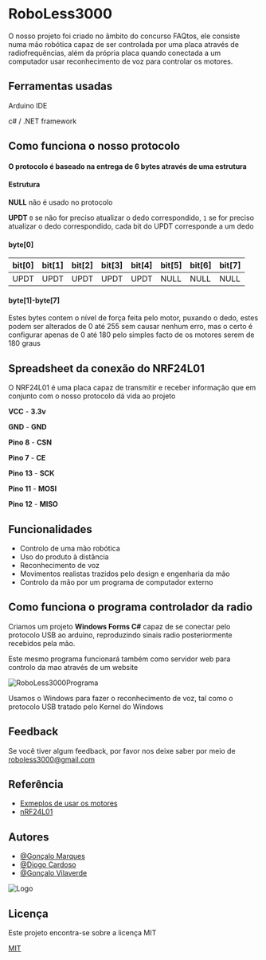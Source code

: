 # RoboLess3000
O nosso projeto foi criado no âmbito do concurso FAQtos, ele consiste numa mão robótica capaz de ser controlada por uma placa através de radiofrequências, além da própria placa quando conectada a um computador usar reconhecimento de voz para controlar os motores.






## Ferramentas usadas
Arduino IDE

c# / .NET framework


## Como funciona o nosso protocolo

#### O protocolo é baseado na entrega de 6 bytes através de uma estrutura


#### Estrutura

**NULL** não é usado no protocolo

**UPDT** `0` se não for preciso atualizar o dedo correspondido, `1` se for preciso atualizar o dedo correspondido, cada bit do UPDT corresponde a um dedo


#### byte[0]

|bit[0]| bit[1]| bit[2]| bit[3]| bit[4]| bit[5]| bit[6]| bit[7]|  
|:-----| :-----| :-----| :-----| :-----| :-----| :-----| :-----|
| UPDT |  UPDT |  UPDT |  UPDT |  UPDT |  NULL |  NULL |  NULL |

#### byte[1]-byte[7]
Estes bytes contem o nível de força feita pelo motor, puxando o dedo, estes podem ser alterados de 0 até 255 sem causar nenhum erro, mas o certo é configurar apenas de 0 até 180 pelo simples facto de os motores serem de 180 graus


## Spreadsheet da conexão do NRF24L01
O NRF24L01 é uma placa capaz de transmitir e receber informação que em conjunto com o nosso protocolo dá vida ao projeto

**VCC** - **3.3v**

**GND** - **GND**

**Pino 8** - **CSN**

**Pino 7** - **CE**

**Pino 13** - **SCK**

**Pino 11** - **MOSI**

**Pino 12** - **MISO**

## Funcionalidades

- Controlo de uma mão robótica
- Uso do produto à distância
- Reconhecimento de voz
- Movimentos realistas trazidos pelo design e engenharia da mão
- Controlo da mão por um programa de computador externo



## Como funciona o programa controlador da radio
Criamos um projeto **Windows Forms C#** capaz de se conectar pelo protocolo USB ao arduino, reproduzindo sinais radio posteriormente recebidos pela mão.

Este mesmo programa funcionará também como servidor web para controlo da mao através  de um website

![RoboLess3000Programa](https://cdn.discordapp.com/attachments/920290508973146142/1106350096343367752/image.png)

Usamos o Windows para fazer o reconhecimento de voz, tal como o protocolo USB tratado pelo Kernel do Windows

## Feedback

Se você tiver algum feedback, por favor nos deixe saber por meio de roboless3000@gmail.com



## Referência

 - [Exmeplos de usar os motores](https://docs.arduino.cc/learn/electronics/servo-motors)
 - [nRF24L01](https://howtomechatronics.com/tutorials/arduino/arduino-wireless-communication-nrf24l01-tutorial/)


## Autores

- [@Gonçalo Marques](https://github.com/Maruqes)
- [@Diogo Cardoso]()
- [@Gonçalo Vilaverde]()




![Logo](https://i.ibb.co/cD1s0vD/logoESVV.jpg)


## Licença
Este projeto encontra-se sobre a licença MIT

[MIT](https://choosealicense.com/licenses/mit/)
